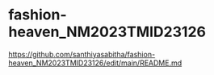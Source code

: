 # fashion-heaven_NM2023TMID23126
https://github.com/santhiyasabitha/fashion-heaven_NM2023TMID23126/edit/main/README.md
